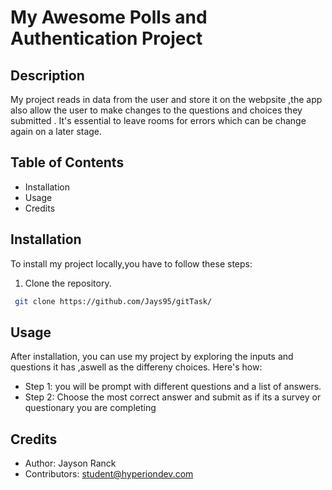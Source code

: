 # My Awesome Polls and Authentication Project

## Description
My project reads in data from the user and store it on the webpsite ,the app also allow the user to make changes to the questions and choices they submitted . It's essential to leave rooms for errors which can be change again on a later stage.

## Table of Contents
- Installation
- Usage
- Credits

## Installation
To install my project locally,you have to follow these steps:
1. Clone the repository.
```bash
 git clone https://github.com/Jays95/gitTask/
 ```

## Usage
After installation, you can use my project by exploring the inputs and questions it has ,aswell as the differeny choices. Here's how:
- Step 1: you will be prompt with different questions and a list of answers.
- Step 2: Choose the most correct answer and submit as if its a survey or questionary you are completing

## Credits
- Author: Jayson Ranck 
- Contributors: []()student@hyperiondev.com

